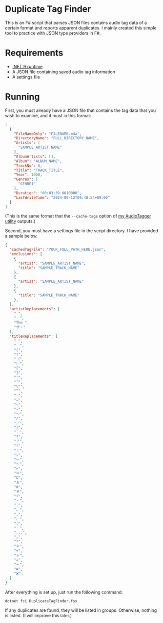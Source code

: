 # Duplicate Tag Finder

This is an F# script that parses JSON files contains audio tag data of a certain format and reports apparent duplicates. I mainly created this simple tool to practice with JSON type providers in F#.

# Requirements

- [.NET 9 runtime](https://dotnet.microsoft.com/en-us/download/dotnet/9.0)
- A JSON file containing saved audio tag information
- A settings file

# Running

First, you must already have a JSON file that contains the tag data that you wish to examine, and it must in this format:

```json
[
  {
    "FileNameOnly": "FILENAME.m4a",
    "DirectoryName": "FULL_DIRECTORY_NAME",
    "Artists": [
      "SAMPLE ARTIST NAME"
    ],
    "AlbumArtists": [],
    "Album": "ALBUM_NAME",
    "TrackNo": 0,
    "Title": "TRACK_TITLE",
    "Year": 1950,
    "Genres": [
      "GENRE1"
    ],
    "Duration": "00:03:39.6610000",
    "LastWriteTime": "2024-09-12T09:40:54+09:00"
  }
]
```

(This is the same format that the `--cache-tags` option of [my AudioTagger utility](https://github.com/codeconscious/audiotagger) outputs.)

Second, you must have a settings file in the script directory. I have provided a sample below.

```json
{
  "cachedTagFile": "YOUR_FULL_PATH_HERE.json",
  "exclusions": [
    {
      "artist": "SAMPLE_ARTIST_NAME",
      "title": "SAMPLE_TRACK_NAME"
    },
    {
      "artist": "SAMPLE_ARTIST_NAME"
    },
    {
      "title": "SAMPLE_TRACK_NAME"
    },
  ],
  "artistReplacements": [
    " ",
    "　",
    "The ",
    "ザ・"
  ],
  "titleReplacements": [
    " ",
    "　",
    "(",
    ")",
    "（",
    "）",
    "[",
    "]",
    "'",
    "’",
    "\"",
    "”",
    "-",
    "–",
    "—",
    "~",
    "〜",
    "/",
    "／",
    "|",
    "｜",
    "?",
    "？",
    "!",
    "！",
    "~",
    "〜",
    "～",
    "=",
    "＝",
    "&",
    "＆",
    "#",
    "＃",
    "•",
    "・",
    ".",
    "。",
    ",",
    "、",
    ":",
    "：",
    "...",
    "…",
    "*",
    "＊",
    "+",
    "＋",
    "=",
    "＝",
    "✖︎",
    "❌",
  ]
}
```

After everything is set up, just run the following command:

```
dotnet fsi DuplicateTagFinder.fsx
```

If any duplicates are found, they will be listed in groups. Otherwise, nothing is listed. (I will improve this later.)
